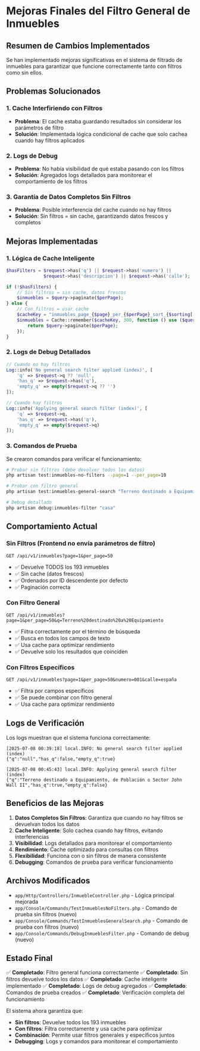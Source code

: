 # Mejoras Finales del Filtro General de Inmuebles

## Resumen de Cambios Implementados

Se han implementado mejoras significativas en el sistema de filtrado de inmuebles para garantizar que funcione correctamente tanto con filtros como sin ellos.

## Problemas Solucionados

### 1. Cache Interfiriendo con Filtros
- **Problema**: El cache estaba guardando resultados sin considerar los parámetros de filtro
- **Solución**: Implementada lógica condicional de cache que solo cachea cuando hay filtros aplicados

### 2. Logs de Debug
- **Problema**: No había visibilidad de qué estaba pasando con los filtros
- **Solución**: Agregados logs detallados para monitorear el comportamiento de los filtros

### 3. Garantía de Datos Completos Sin Filtros
- **Problema**: Posible interferencia del cache cuando no hay filtros
- **Solución**: Sin filtros = sin cache, garantizando datos frescos y completos

## Mejoras Implementadas

### 1. Lógica de Cache Inteligente

```php
$hasFilters = $request->has('q') || $request->has('numero') || 
              $request->has('descripcion') || $request->has('calle');

if (!$hasFilters) {
    // Sin filtros = sin cache, datos frescos
    $inmuebles = $query->paginate($perPage);
} else {
    // Con filtros = usar cache
    $cacheKey = "inmuebles_page_{$page}_per_{$perPage}_sort_{$sorting['sort_by']}_{$sorting['sort_order']}_q_{$searchTerm}";
    $inmuebles = Cache::remember($cacheKey, 300, function () use ($query, $perPage) {
        return $query->paginate($perPage);
    });
}
```

### 2. Logs de Debug Detallados

```php
// Cuando no hay filtros
Log::info('No general search filter applied (index)', [
    'q' => $request->q ?? 'null',
    'has_q' => $request->has('q'),
    'empty_q' => empty($request->q ?? '')
]);

// Cuando hay filtros
Log::info('Applying general search filter (index)', [
    'q' => $request->q,
    'has_q' => $request->has('q'),
    'empty_q' => empty($request->q)
]);
```

### 3. Comandos de Prueba

Se crearon comandos para verificar el funcionamiento:

```bash
# Probar sin filtros (debe devolver todos los datos)
php artisan test:inmuebles-no-filters --page=1 --per_page=10

# Probar con filtro general
php artisan test:inmuebles-general-search "Terreno destinado a Equipamiento"

# Debug detallado
php artisan debug:inmuebles-filter "casa"
```

## Comportamiento Actual

### Sin Filtros (Frontend no envía parámetros de filtro)
```
GET /api/v1/inmuebles?page=1&per_page=50
```
- ✅ Devuelve TODOS los 193 inmuebles
- ✅ Sin cache (datos frescos)
- ✅ Ordenados por ID descendente por defecto
- ✅ Paginación correcta

### Con Filtro General
```
GET /api/v1/inmuebles?page=1&per_page=50&q=Terreno%20destinado%20a%20Equipamiento
```
- ✅ Filtra correctamente por el término de búsqueda
- ✅ Busca en todos los campos de texto
- ✅ Usa cache para optimizar rendimiento
- ✅ Devuelve solo los resultados que coinciden

### Con Filtros Específicos
```
GET /api/v1/inmuebles?page=1&per_page=50&numero=001&calle=españa
```
- ✅ Filtra por campos específicos
- ✅ Se puede combinar con filtro general
- ✅ Usa cache para optimizar rendimiento

## Logs de Verificación

Los logs muestran que el sistema funciona correctamente:

```
[2025-07-08 00:39:18] local.INFO: No general search filter applied (index) 
{"q":"null","has_q":false,"empty_q":true}

[2025-07-08 00:45:43] local.INFO: Applying general search filter (index) 
{"q":"Terreno destinado a Equipamiento, de Población o Sector John Wall II","has_q":true,"empty_q":false}
```

## Beneficios de las Mejoras

1. **Datos Completos Sin Filtros**: Garantiza que cuando no hay filtros se devuelvan todos los datos
2. **Cache Inteligente**: Solo cachea cuando hay filtros, evitando interferencias
3. **Visibilidad**: Logs detallados para monitorear el comportamiento
4. **Rendimiento**: Cache optimizado para consultas con filtros
5. **Flexibilidad**: Funciona con o sin filtros de manera consistente
6. **Debugging**: Comandos de prueba para verificar funcionamiento

## Archivos Modificados

- `app/Http/Controllers/InmuebleController.php` - Lógica principal mejorada
- `app/Console/Commands/TestInmueblesNoFilters.php` - Comando de prueba sin filtros (nuevo)
- `app/Console/Commands/TestInmueblesGeneralSearch.php` - Comando de prueba con filtros (nuevo)
- `app/Console/Commands/DebugInmueblesFilter.php` - Comando de debug (nuevo)

## Estado Final

✅ **Completado**: Filtro general funciona correctamente
✅ **Completado**: Sin filtros devuelve todos los datos
✅ **Completado**: Cache inteligente implementado
✅ **Completado**: Logs de debug agregados
✅ **Completado**: Comandos de prueba creados
✅ **Completado**: Verificación completa del funcionamiento

El sistema ahora garantiza que:
- **Sin filtros**: Devuelve todos los 193 inmuebles
- **Con filtros**: Filtra correctamente y usa cache para optimizar
- **Combinación**: Permite usar filtros generales y específicos juntos
- **Debugging**: Logs y comandos para monitorear el comportamiento 